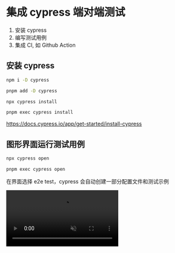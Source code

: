 # 集成 cypress 端对端测试

1. 安装 cypress
2. 编写测试用例
3. 集成 CI, 如 Github Action

## 安装 cypress

<Tabs>
<TabItem label="npm">

```sh
npm i -D cypress
```

</TabItem>
<TabItem label="pnpm">

```sh
pnpm add -D cypress
```

</TabItem>
</Tabs>

<Tabs>
<TabItem label="npm">

```sh
npx cypress install
```

</TabItem>
<TabItem label="pnpm">

```sh
pnpm exec cypress install
```

</TabItem>
</Tabs>

https://docs.cypress.io/app/get-started/install-cypress

## 图形界面运行测试用例

<Tabs>
<TabItem label="npm">

```sh
npx cypress open
```

</TabItem>
<TabItem label="pnpm">

```sh
pnpm exec cypress open
```

</TabItem>
</Tabs>

在界面选择 e2e test，cypress 会自动创建一部分配置文件和测试示例

<video controls autoPlay muted src="https://static.qwas.fun/public/2025/06/cypress-e2e-test-1.mp4"  />

## 命令行运行测试用例

<Tabs>
<TabItem label="npm">

```sh
npx cypress run
```

</TabItem>
<TabItem label="pnpm">

```sh
pnpm exec cypress run
```

</TabItem>
</Tabs>
